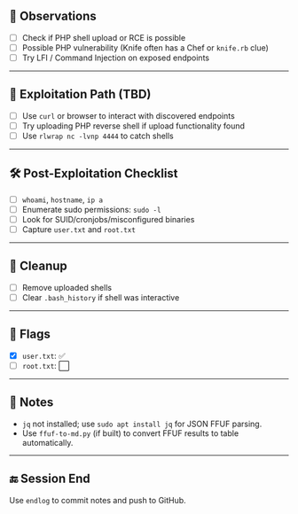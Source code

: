 ## 🧠 Observations

- [ ] Check if PHP shell upload or RCE is possible
- [ ] Possible PHP vulnerability (Knife often has a Chef or `knife.rb` clue)
- [ ] Try LFI / Command Injection on exposed endpoints

---

## 🧪 Exploitation Path (TBD)

- [ ] Use `curl` or browser to interact with discovered endpoints
- [ ] Try uploading PHP reverse shell if upload functionality found
- [ ] Use `rlwrap nc -lvnp 4444` to catch shells

---

## 🛠️ Post-Exploitation Checklist

- [ ] `whoami`, `hostname`, `ip a`
- [ ] Enumerate sudo permissions: `sudo -l`
- [ ] Look for SUID/cronjobs/misconfigured binaries
- [ ] Capture `user.txt` and `root.txt`

---

## 🧼 Cleanup

- [ ] Remove uploaded shells
- [ ] Clear `.bash_history` if shell was interactive

---

## 🧾 Flags

- [x] `user.txt`: ✅
- [ ] `root.txt`: ⬜

---

## 📌 Notes

- `jq` not installed; use `sudo apt install jq` for JSON FFUF parsing.
- Use `ffuf-to-md.py` (if built) to convert FFUF results to table automatically.

---

## 🔚 Session End

Use `endlog` to commit notes and push to GitHub.
